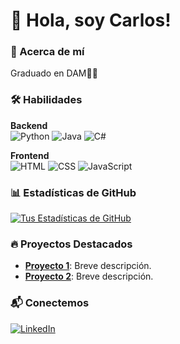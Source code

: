 # 👋 Hola, soy Carlos!

### 🚀 Acerca de mí
Graduado en DAM👨‍💻

### 🛠️ Habilidades
**Backend**  
![Python](https://img.shields.io/badge/-Python-blue) ![Java](https://img.shields.io/badge/-Java-red) ![C#](https://img.shields.io/badge/-C%23-purple)

**Frontend**  
![HTML](https://img.shields.io/badge/-HTML-orange) ![CSS](https://img.shields.io/badge/-CSS-blue) ![JavaScript](https://img.shields.io/badge/-JavaScript-yellow)

### 📊 Estadísticas de GitHub
[![Tus Estadísticas de GitHub](https://github-readme-stats.vercel.app/api?username=carlosdev11&show_icons=true&theme=radical)](https://github.com/carlosdev11)

### 🔥 Proyectos Destacados
- [**Proyecto 1**](enlace): Breve descripción.
- [**Proyecto 2**](enlace): Breve descripción.

### 📬 Conectemos
[![LinkedIn](https://img.shields.io/badge/-LinkedIn-blue)](https://www.linkedin.com/in/carlos-primo-rico/)
